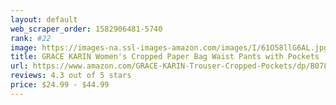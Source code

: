 ```yaml
---
layout: default 
﻿web_scraper_order: 1582906481-5740
rank: #22
image: https://images-na.ssl-images-amazon.com/images/I/61O58llG6AL.jpg
title: GRACE KARIN Women's Cropped Paper Bag Waist Pants with Pockets
url: https://www.amazon.com/GRACE-KARIN-Trouser-Cropped-Pockets/dp/B07L49MX43/ref=zg_mw_fashion_22?_encoding=UTF8&psc=1&refRID=66WPJ0NPG4B2ZT1JZ4BC
reviews: 4.3 out of 5 stars
price: $24.99 - $44.99
---
```

